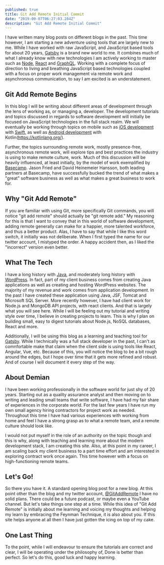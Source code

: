 ```yaml
---
published: true
title: Git Add Remote Initial Commit
date: "2019-09-07T06:27:03.284Z"
description: "Git Add Remote Initial Commit"
---
```


I have written many blog posts on different blogs in the past. This time however, I am starting a new adventure using tools that are largely new to me. While I have worked with raw JavaScript, and JavaScript based tools for about 20 years, [Gatsby](https://www.gatsbyjs.org) is a brand new world to me. It combines much of what I already know with new technologies I am actively working to master such as [Node](https://nodejs.org), [React](https://reactjs.org/) and [GraphQL](https://graphql.org/). Working with a complete focus of direction to living and breathing JavaScript based technologies coupled with a focus on proper work management via remote work and asynchronous communication, to say I am excited is an understatement.

## Git Add Remote Begins

In this blog I‌ will be writing about different areas of development through the lens of working as, or managing a, developer. The development tutorials and topics discussed in regards to software development will initially be focused on JavaScript technologies in the full stack realm. We will eventually be working through topics on mobile such as [iOS development](https://developer.apple.com/swift/) with [Swift](https://swift.org/), as well as [Android development](https://developer.android.com/kotlin) with Kotlin(https://kotlinlang.org/). 

Further, the topics surrounding remote work, mostly presence-free, asynchronous remote work, will explore tips and best practices the industry is using to make remote culture, work. Much of this discussion will be heavily influenced, at least initially, by the model of work exemplified by [Basecamp](https://basecamp.com/). Jason Fried and David Heinemeier Hansson, both leading partners at Basecamp, have successfully bucked the trend of what makes a "great" software business as well as what makes a great business to work for.

## Why "Git Add Remote"
If you are familiar with using Git, more specifically Git commands, you will notice "git add remote" should actually be "git remote add." My reasoning for this is that I want to convey that in this world of software development, adding remote generally can make for a happier, more talented workforce, and thus a better product. Alas, I have to say that while I like this word switch, it initially was not deliberate. When I first typed the name for our twitter account, I mistyped the order. A happy accident then, as I liked the "incorrect" version even better.

## What The Tech
I have a long history with [Java](https://www.java.com/en/), and moderately long history with [WordPress](https://wordpress.org/). In fact, part of my client business comes from creating Java applications as well as creating and hosting WordPress websites. The majority of my revenue and work comes from application development. In the past I have created these application using Java, JSF, Tomcat and Microsoft SQL Server. More recently however, I have had client work for Node.js and MongoDB API projects, with react clients. And that is largely what you will see here. While I will be feeling out my tutorial and writing style over time, I believe in creating projects to learn. This is why I plan on building small, easy to digest tutorials about Node.js, NoSQL databases, React and more.

Additionally, I will be using this blog as a learning and teaching tool for [Gatsby](https://www.gatsbyjs.org). While I technically was a full stack developer in the past, I can't as comnfortable make that claim when the client side is using tools like React, Angular, Vue, etc. Because of this, you will notice the blog to be a bit rough around the edges, but I hope over time that it gets more refined and robust. And of course I will document it every step of the way.


## About Demian
I have been working professionally in the software world for just shy of 20 years. Starting out as a quality assurance analyst and then moving on to writing and leading small teams that write software, I have had my fair share of experiences in the corporate world. For the last few years I have run my own small agency hiring contractors for project work as needed. Throughout this time I have had various experiences with working from home and feel I have a strong grasp as to what a remote team, and a remote culture should look like. 

I would not put myself in the role of an authority on the topic though and this is why, along with teaching and learning more about the modern development stack, I am creating this site. Also, at this point in my career, I am scaling back my client business to a part time effort and am interested in exploring contract work once again. This time however with a focus on high-functioning remote teams.

## Let's Go!
So there you have it. A standard opening blog post for a new blog. At this point other than the blog and my twitter account, [@GitAddRemote](http://twitter.com/gitaddremote) I have no solid plans. There could be a future podcast, or maybe even a YouTube channel. But let's take things one step at a time. While this idea of "Git Add Remote" is initially about me learning and voicing my thoughts and helping my learn by embracing the Feynman Technique, it is also about you.  If this site helps anyone at all then I have just gotten the icing on top of my cake.

## One Last Thing
To the point, while I will endeavour to ensure the tutorials are correct and clear, I will be operating under the philosophy of, Done is better than perfect. So let's do this, good luck and happy learning.